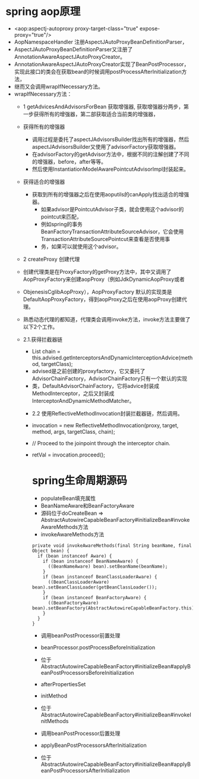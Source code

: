 # spring aop原理
* <aop:aspectj-autoproxy proxy-target-class="true" expose-proxy="true"/>
* AopNamespaceHandler 注册AspectJAutoProxyBeanDefinitionParser，
* AspectJAutoProxyBeanDefinitionParser又注册了AnnotationAwareAspectJAutoProxyCreator。
* AnnotationAwareAspectJAutoProxyCreator实现了BeanPostProcessor，实现此接口的类会在获取bean的时候调用postProcessAfterInitialization方法，
* 继而又会调用wrapIfNecessary方法。
* wrapIfNecessary方法：
  * 1 getAdvicesAndAdvisorsForBean 获取增强器, 获取增强器分两步，第一步获得所有的增强器，第二部获取适合当前类的增强器，
  * 获得所有的增强器
    * 调用过程是委托了aspectJAdvisorsBuilder找出所有的增强器，然后aspectJAdvisorsBuilder又使用了advisorFactory获取增强器。
    * 在advisorFactory的getAdvisor方法中，根据不同的注解创建了不同的增强器，before，after等等。
    * 然后使用InstantiationModelAwarePointcutAdvisorImpl封装起来。
  * 获得适合的增强器
    * 获取到所有的增强器之后在使用aoputils的canApply找出适合的增强器。
      * 如果advisor是PointcutAdvisor子类，就会使用这个advisor的pointcut来匹配， 
      * 例如spring的事务BeanFactoryTransactionAttributeSourceAdvisor，它会使用TransactionAttributeSourcePointcut来查看是否使用事
      * 务，如果可以就使用这个advisor。

  * 2 createProxy 创建代理
  * 创建代理类是在ProxyFactory的getProxy方法中，其中又调用了AopProxyFactory来创建aopProxy（例如JdkDynamicAopProxy或者
  * ObjenesisCglibAopProxy），AopProxyFactory 默认的实现类是DefaultAopProxyFactory，得到aopProxy之后在使用aopProxy创建代理。
  * 熟悉动态代理的都知道，代理类会调用invoke方法，invoke方法主要做了以下2个工作。
  * 2.1.获得拦截器链 
    * List<Object> chain = this.advised.getInterceptorsAndDynamicInterceptionAdvice(method, targetClass); 
    * advised是之前创建的proxyfactory，它又委托了AdvisorChainFactory，AdvisorChainFactory只有一个默认的实现
    * 类，DefaultAdvisorChainFactory，它将advice封装成MethodInterceptor，之后又封装成InterceptorAndDynamicMethodMatcher。
  * 2.2 使用ReflectiveMethodInvocation封装拦截器链，然后调用。
  * invocation = new ReflectiveMethodInvocation(proxy, target, method, args, targetClass, chain);
  * // Proceed to the joinpoint through the interceptor chain.
  * retVal = invocation.proceed();

# spring生命周期源码
* populateBean填充属性
* BeanNameAware和BeanFactoryAware
* 源码位于doCreateBean => AbstractAutowireCapableBeanFactory#initializeBean#invokeAwareMethods方法
* invokeAwareMethods方法
```
private void invokeAwareMethods(final String beanName, final Object bean) {
  if (bean instanceof Aware) {
    if (bean instanceof BeanNameAware) {
      ((BeanNameAware) bean).setBeanName(beanName);
    }
    if (bean instanceof BeanClassLoaderAware) {
      ((BeanClassLoaderAware) bean).setBeanClassLoader(getBeanClassLoader());
    }
    if (bean instanceof BeanFactoryAware) {
      ((BeanFactoryAware) bean).setBeanFactory(AbstractAutowireCapableBeanFactory.this);
    }
  }
}
```
* 调用beanPostProcessor前置处理
* beanProcessor.postProcessBeforeInitialization
* 位于AbstractAutowireCapableBeanFactory#initializeBean#applyBeanPostProcessorsBeforeInitialization

* afterPropertiesSet
* initMethod
* 位于AbstractAutowireCapableBeanFactory#initializeBean#invokeInitMethods

* 调用beanPostProcessor后置处理
* applyBeanPostProcessorsAfterInitialization
* 位于AbstractAutowireCapableBeanFactory#initializeBean#applyBeanPostProcessorsAfterInitialization
